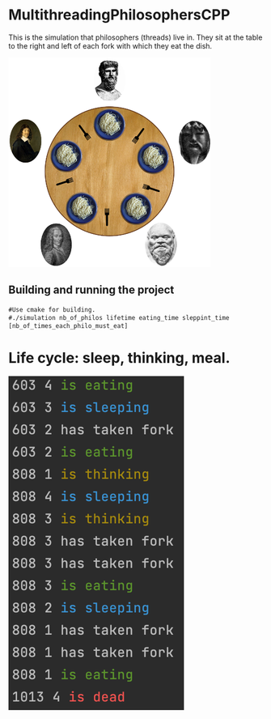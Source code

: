 # MultithreadingPhilosophersCPP
This is the simulation that philosophers (threads) live in.
They sit at the table to the right and left of each fork with which they eat the dish.

![Alt text](/images/philosophers.png?raw=true "Optional Title")

## Building and running the project
    #Use cmake for building.
    #./simulation nb_of_philos lifetime eating_time sleppint_time [nb_of_times_each_philo_must_eat]

# Life cycle: sleep, thinking, meal.

![Alt text](/images/screen_shot_of_sim.png?raw=true "Optional Title")
